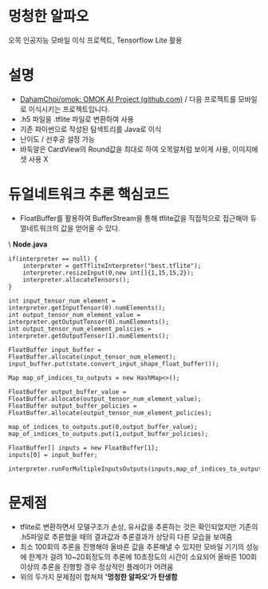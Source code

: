 
# 멍청한 알파오
오목 인공지능 모바일 이식 프로젝트, Tensorflow Lite 활용

# 설명
- [DahamChoi/omok: OMOK AI Project (github.com)](https://github.com/DahamChoi/omok) / 다음 프로젝트를 모바일로 이식시키는 프로젝트입니다.
- .h5 파일을 .tflite 파일로 변환하여 사용
- 기존 파이썬으로 작성된 탐색트리를 Java로 이식
- 난이도 / 선후공 설정 가능
- 바둑알은 CardView의 Round값을 최대로 하여 오목알처럼 보이게 사용, 이미지에셋 사용 X

# 듀얼네트워크 추론 핵심코드
- FloatBuffer를 활용하여 BufferStream을 통해 tflite값을 직접적으로 접근해야 듀얼네트워크의 값을 얻어올 수 있다.

\ **Node.java**

	if(interpreter == null) {  
		interpreter = getTfliteInterpreter("best.tflite");  
		interpreter.resizeInput(0,new int[]{1,15,15,2});  
		interpreter.allocateTensors();  
	}  
	  
	int input_tensor_num_element = interpreter.getInputTensor(0).numElements();  
	int output_tensor_num_element_value = interpreter.getOutputTensor(0).numElements();  
	int output_tensor_num_element_policies = interpreter.getOutputTensor(1).numElements();  
	  
	FloatBuffer input_buffer = FloatBuffer.allocate(input_tensor_num_element);  
	input_buffer.put(state.convert_input_shape_float_buffer());  
	  
	Map map_of_indices_to_outputs = new HashMap<>();  
	  
	FloatBuffer output_buffer_value = FloatBuffer.allocate(output_tensor_num_element_value);  
	FloatBuffer output_buffer_policies = FloatBuffer.allocate(output_tensor_num_element_policies);  
	  
	map_of_indices_to_outputs.put(0,output_buffer_value);  
	map_of_indices_to_outputs.put(1,output_buffer_policies);  
	  
	FloatBuffer[] inputs = new FloatBuffer[1];  
	inputs[0] = input_buffer;  
	  
	interpreter.runForMultipleInputsOutputs(inputs,map_of_indices_to_outputs);

# 문제점
 - tflite로 변환하면서 모델구조가 손상, 유사값을 추론하는 것은 확인되었지만 기존의 .h5파일로 추론했을 때의 결과값과 추론결과가 상당히 다른 모습을 보여줌
 - 최소 100회의 추론을 진행해야 올바른 값을 추론해낼 수 있지만 모바일 기기의 성능에 한계가 걸려 10~20회정도의 추론에 10초정도의 시간이 소요되어 올바른 100회이상의 추론을 진행할 경우 정상적인 플레이가 어려움
 - 위의 두가지 문제점이 합쳐져 **'멍청한 알파오'가 탄생함**
